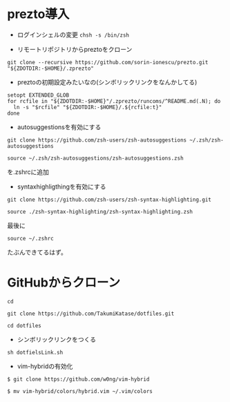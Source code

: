 # prezto導入

- ログインシェルの変更
```chsh -s /bin/zsh```

- リモートリポジトリからpreztoをクローン
```
git clone --recursive https://github.com/sorin-ionescu/prezto.git "${ZDOTDIR:-$HOME}/.zprezto" 
```

- preztoの初期設定みたいなの(シンボリックリンクをなんかしてる)
```
setopt EXTENDED_GLOB
for rcfile in "${ZDOTDIR:-$HOME}"/.zprezto/runcoms/^README.md(.N); do
  ln -s "$rcfile" "${ZDOTDIR:-$HOME}/.${rcfile:t}"
done
```

- autosuggestionsを有効にする
```
git clone https://github.com/zsh-users/zsh-autosuggestions ~/.zsh/zsh-autosuggestions
```
```
source ~/.zsh/zsh-autosuggestions/zsh-autosuggestions.zsh
```
を.zshrcに追加


- syntaxhighligthingを有効にする
```
git clone https://github.com/zsh-users/zsh-syntax-highlighting.git
```

```
source ./zsh-syntax-highlighting/zsh-syntax-highlighting.zsh
```
最後に
```
source ~/.zshrc
```
たぶんできてるはず。

# GitHubからクローン

```
cd
```

```
git clone https://github.com/TakumiKatase/dotfiles.git
```

```
cd dotfiles
```

- シンボリックリンクをつくる
```
sh dotfielsLink.sh
```

- vim-hybridの有効化
```
$ git clone https://github.com/w0ng/vim-hybrid
```

```
$ mv vim-hybrid/colors/hybrid.vim ~/.vim/colors
```
